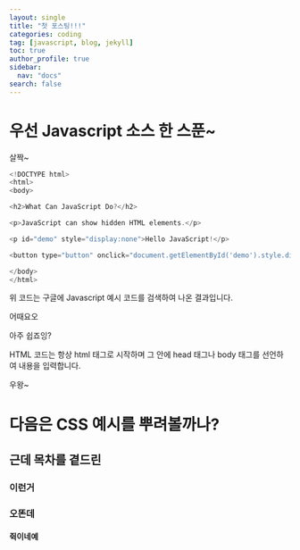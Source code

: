 ```yaml
---
layout: single
title: "첫 포스팅!!!"
categories: coding
tag: [javascript, blog, jekyll]
toc: true
author_profile: true
sidebar:
  nav: "docs"
search: false
---
```


# 우선 Javascript 소스 한 스푼~

살짝~

```javascript
<!DOCTYPE html>
<html>
<body>

<h2>What Can JavaScript Do?</h2>

<p>JavaScript can show hidden HTML elements.</p>

<p id="demo" style="display:none">Hello JavaScript!</p>

<button type="button" onclick="document.getElementById('demo').style.display='block'">Click Me!</button>

</body>
</html>
```

위 코드는 구글에 Javascript 예시 코드를 검색하여 나온 결과입니다.

어때요오

아주 쉽죠잉?

HTML 코드는 항상 html 태그로 시작하며 그 안에 head 태그나 body 태그를 선언하여 내용을 입력합니다.

우왕~

# 다음은 CSS 예시를 뿌려볼까나?

## 근데 목차를 곁드린

### 이런거

### 오똔데

#### 쥑이네예
